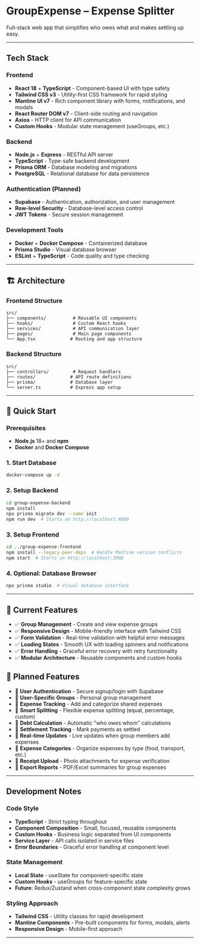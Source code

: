 # GroupExpense – Expense Splitter

Full-stack web app that simplifies who owes what and makes settling up easy.

---

## Tech Stack

### Frontend

- **React 18** + **TypeScript** - Component-based UI with type safety
- **Tailwind CSS v3** - Utility-first CSS framework for rapid styling
- **Mantine UI v7** - Rich component library with forms, notifications, and modals
- **React Router DOM v7** - Client-side routing and navigation
- **Axios** - HTTP client for API communication
- **Custom Hooks** - Modular state management (useGroups, etc.)

### Backend

- **Node.js** + **Express** - RESTful API server
- **TypeScript** - Type-safe backend development
- **Prisma ORM** - Database modeling and migrations
- **PostgreSQL** - Relational database for data persistence

### Authentication (Planned)

- **Supabase** - Authentication, authorization, and user management
- **Row-level Security** - Database-level access control
- **JWT Tokens** - Secure session management

### Development Tools

- **Docker** + **Docker Compose** - Containerized database
- **Prisma Studio** - Visual database browser
- **ESLint** + **TypeScript** - Code quality and type checking

---

## 🏗️ Architecture

### Frontend Structure

```
src/
├── components/          # Reusable UI components
├── hooks/               # Custom React hooks
├── services/            # API communication layer
├── pages/               # Main page components
└── App.tsx             # Routing and app structure
```

### Backend Structure

```
src/
├── controllers/         # Request handlers
├── routes/             # API route definitions
├── prisma/             # Database layer
└── server.ts           # Express app setup
```

---

## 🚀 Quick Start

### Prerequisites

- **Node.js** 18+ and **npm**
- **Docker** and **Docker Compose**

### 1. Start Database

```bash
docker-compose up -d
```

### 2. Setup Backend

```bash
cd group-expense-backend
npm install
npx prisma migrate dev --name init
npm run dev  # Starts on http://localhost:4000
```

### 3. Setup Frontend

```bash
cd ../group-expense-frontend
npm install --legacy-peer-deps  # Handle Mantine version conflicts
npm start  # Starts on http://localhost:3000
```

### 4. Optional: Database Browser

```bash
npx prisma studio  # Visual database interface
```

---

## 🎯 Current Features

- ✅ **Group Management** - Create and view expense groups
- ✅ **Responsive Design** - Mobile-friendly interface with Tailwind CSS
- ✅ **Form Validation** - Real-time validation with helpful error messages
- ✅ **Loading States** - Smooth UX with loading spinners and notifications
- ✅ **Error Handling** - Graceful error recovery with retry functionality
- ✅ **Modular Architecture** - Reusable components and custom hooks

## 🔮 Planned Features

- 🔄 **User Authentication** - Secure signup/login with Supabase
- 🔄 **User-Specific Groups** - Personal group management
- 🔄 **Expense Tracking** - Add and categorize shared expenses
- 🔄 **Smart Splitting** - Flexible expense splitting (equal, percentage, custom)
- 🔄 **Debt Calculation** - Automatic "who owes whom" calculations
- 🔄 **Settlement Tracking** - Mark payments as settled
- 🔄 **Real-time Updates** - Live updates when group members add expenses
- 🔄 **Expense Categories** - Organize expenses by type (food, transport, etc.)
- 🔄 **Receipt Upload** - Photo attachments for expense verification
- 🔄 **Export Reports** - PDF/Excel summaries for group expenses

---

## Development Notes

### Code Style

- **TypeScript** - Strict typing throughout
- **Component Composition** - Small, focused, reusable components
- **Custom Hooks** - Business logic separated from UI components
- **Service Layer** - API calls isolated in service files
- **Error Boundaries** - Graceful error handling at component level

### State Management

- **Local State** - useState for component-specific state
- **Custom Hooks** - useGroups for feature-specific state
- **Future**: Redux/Zustand when cross-component state complexity grows

### Styling Approach

- **Tailwind CSS** - Utility classes for rapid development
- **Mantine Components** - Pre-built components for forms, modals, alerts
- **Responsive Design** - Mobile-first approach

---
